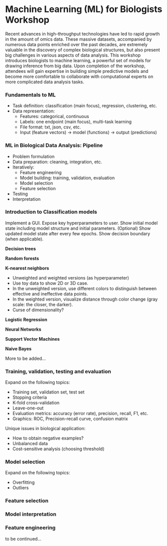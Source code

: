 # Machine Learning (ML) for Biologists Workshop

Recent advances in high-throughput technologies have led to rapid growth in the amount of omics data. These massive datasets, accompanied by numerous data points enriched over the past decades, are extremely valuable in the discovery of complex biological structures, but also present big challenges in various aspects of data analysis. This workshop introduces biologists to machine learning, a powerful set of models for drawing inference from big data.  Upon completion of the workshop, attendees will gain expertise in building simple predictive models and become more comfortable to collaborate with computational experts on more complicated data analysis tasks.

### Fundamentals to ML
* Task definition: classification (main focus), regression, clustering, etc.
* Data representation: 
  * Features: categorical, continuous
  * Labels: one endpoint (main focus), multi-task learning
  * File format: txt, json, csv, etc.
  * Input (feature vectors) -> model (functions) -> output (predictions)
    
### ML in Biological Data Analysis: Pipeline
* Problem formulation
* Data preparation: cleaning, integration, etc.
* Iteratively:
  * Feature engineering
  * Model building: training, validation, evaluation
  * Model selection
  * Feature selection
* Testing
* Interpretation

### Introduction to Classification models

Implement a GUI.
Expose key hyperparameters to user.
Show initial model state including model structure and initial parameters.
(Optional) Show updated model state after every few epochs.
Show decision boundary (when applicable).

**Decision trees**

**Random forests**

**K-nearest neighbors**

* Unweighted and weighted versions (as hyperparameter)
* Use toy data to show 2D or 3D case.
* In the unweighted version, use different colors to distinguish between effective and ineffective data points.
* In the weighted version, visualize distance through color change (gray scale: the closer, the darker).
* Curse of dimensionality?

**Logistic Regression**

**Neural Networks**

**Support Vector Machines**

**Naive Bayes**

More to be added... 

### Training, validation, testing and evaluation

Expand on the following topics:
* Training set, validation set, test set
* Stopping criteria
* K-fold cross-validation
* Leave-one-out
* Evaluation metrics: accuracy (error rate), precision, recall, F1, etc.
* Graphics: ROC, Precision-recall curve, confusion matrix

Unique issues in biological application:
* How to obtain negative examples?
* Unbalanced data
* Cost-sensitive analysis (choosing threshold)

### Model selection

Expand on the following topics:
* Overfitting
* Outliers

### Feature selection

### Model interpretation

### Feature engineering


to be continued...
